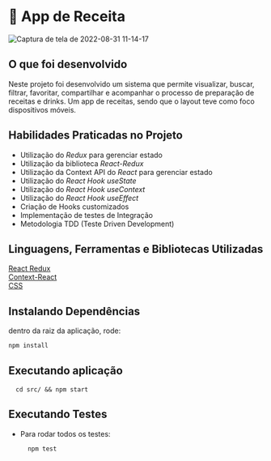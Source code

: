 # :spaghetti: App de Receita

![Captura de tela de 2022-08-31 11-14-17](https://user-images.githubusercontent.com/95245210/216849006-2196b4bf-464d-4b2a-99e6-3e262bc4bf04.png)

## O que foi desenvolvido
Neste projeto foi desenvolvido um sistema que permite visualizar, buscar, filtrar, favoritar, compartilhar e acompanhar o processo de preparação de receitas e drinks. Um app de receitas, sendo que o layout teve como foco dispositivos móveis.

## Habilidades Praticadas no Projeto
  - Utilização do _Redux_ para gerenciar estado
  - Utilização da biblioteca _React-Redux_
  - Utilização da Context API do _React_ para gerenciar estado
  - Utilização do _React Hook useState_
  - Utilização do _React Hook useContext_
  - Utilização do _React Hook useEffect_
  - Criação de Hooks customizados
  - Implementação de testes de Integração
  - Metodologia TDD (Teste Driven Development)

## Linguagens, Ferramentas e Bibliotecas Utilizadas
[React Redux](https://react-redux.js.org/)<br>
[Context-React](https://reactjs.org/docs/context.html)<br>
[CSS](https://developer.mozilla.org/pt-BR/docs/Web/CSS)

## Instalando Dependências
dentro da raiz da aplicação, rode:
```bash
npm install
``` 
## Executando aplicação

  ```
    cd src/ && npm start
  ```
## Executando Testes

* Para rodar todos os testes:

  ```
    npm test
  ```
